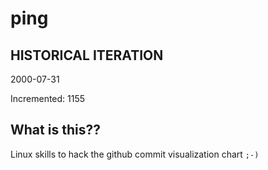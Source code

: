 # ping

## HISTORICAL ITERATION
2000-07-31

Incremented: 1155

## What is this?? 
Linux skills to hack the github commit visualization chart `;-)`
